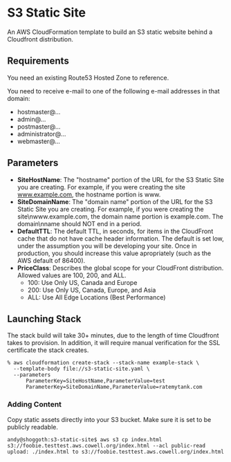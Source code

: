# S3 Static Site

An AWS CloudFormation template to build an S3 static website behind a Cloudfront
distribution.

## Requirements

You need an existing Route53 Hosted Zone to reference.

You need to receive e-mail to one of the following e-mail addresses in
that domain:
* hostmaster@...
* admin@...
* postmaster@...
* administrator@...
* webmaster@...

## Parameters

* **SiteHostName**: The "hostname" portion of the URL for the S3 Static Site you are
creating.  For example, if you were creating the site www.example.com, the
hostname portion is www.
* **SiteDomainName**: The "domain name" portion of the URL for the S3 Static Site you
are creating.  For example, if you were creating the site\nwww.example.com,
the domain name portion is example.com.  The domain\nname should NOT end in
a period.
* **DefaultTTL**: The default TTL, in seconds, for items in the CloudFront cache
that do not have cache header information.  The default is set
low, under the assumption you will be developing your site.
Once in production, you should increase this value apropriately
(such as the AWS default of 86400).
* **PriceClass**: Describes the global scope for your CloudFront distribution.
Allowed values are 100, 200, and ALL.
  * 100: Use Only US, Canada and Europe
  * 200: Use Only US, Canada, Europe, and Asia
  * ALL: Use All Edge Locations (Best Performance)

## Launching Stack

The stack build will take 30+ minutes, due to the length of time
Cloudfront takes to provision.  In addition, it will require manual
verification for the SSL certificate the stack creates.

```
% aws cloudformation create-stack --stack-name example-stack \
  --template-body file://s3-static-site.yaml \
  --parameters
      ParameterKey=SiteHostName,ParameterValue=test
      ParameterKey=SiteDomainName,ParameterValue=ratemytank.com
```

### Adding Content

Copy static assets directly into your S3 bucket.  Make sure it is set
to be publicly readable.

```
andy@shoggoth:s3-static-site$ aws s3 cp index.html s3://foobie.testtest.aws.cowell.org/index.html --acl public-read
upload: ./index.html to s3://foobie.testtest.aws.cowell.org/index.html
```
